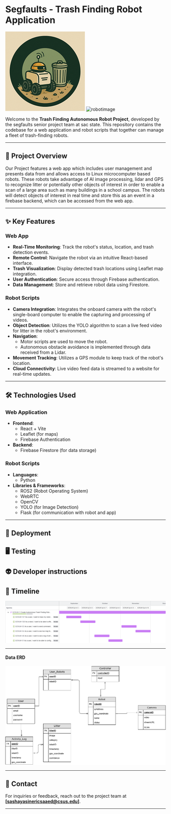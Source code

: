

# Segfaults - Trash Finding Robot Application

![image](Logo.png)
![robotimage](jigRjXkAh9.png)

Welcome to the **Trash Finding Autonomous Robot Project**, developed by the segfaults senior project team at sac state. This repository contains the codebase for a web application and robot scripts that together can manage a fleet of trash-finding robots. 

---

## 🤠	 Project Overview

Our Project features a web app which includes user management and presents data from and allows access to Linux microcomputer based robots. These robots take advantage of AI image processing, lidar and GPS to recognize litter or potentially other objects of interest in order to enable a scan of a large area such as many buildings in a school campus. The robots will detect objects of interest in real time and store this as an event in a firebase backend, which can be accessed from the web app. 

---

## ✨ Key Features

### Web App
- **Real-Time Monitoring**: Track the robot's status, location, and trash detection events.
- **Remote Control**: Navigate the robot via an intuitive React-based interface.
- **Trash Visualization**: Display detected trash locations using Leaflet map integration.
- **User Authentication**: Secure access through Firebase authentication.
- **Data Management**: Store and retrieve robot data using Firestore.

### Robot Scripts
- **Camera Integration**: Integrates the onboard camera with the robot's single-board computer to enable the capturing and processing of videos.
- **Object Detection**: Utilizes the YOLO algorithm to scan a live feed video for litter in the robot's environment.
- **Navigation**:
  - Motor scripts are used to move the robot.
  - Autonomous obstacle avoidance is implemented through data received from a Lidar.
- **Movement Tracking**: Utilizes a GPS module to keep track of the robot's location.
- **Cloud Connectivity**: Live video feed data is streamed to a website for real-time updates.

---

## 🛠️ Technologies Used

### Web Application
- **Frontend**:
  - React + Vite
  - Leaflet (for maps)
  - Firebase Authentication
- **Backend**:
  - Firebase Firestore (for data storage)

### Robot Scripts
- **Languages**:
  - Python
- **Libraries & Frameworks**:
  - ROS2 (Robot Operating System)
  - WebRTC
  - OpenCV
  - YOLO (for Image Detection)
  - Flask (for communication with robot and app)
---
## 🚀 Deployment

## 🖥️ Testing 

## 👽 Developer instructions



## 📅 Timeline

![timeline](timeline.png)


---

#### Data ERD 
![image](SegfaultsERD.png)

---

## 📧 Contact

For inquiries or feedback, reach out to the project team at **[sashayasinericsaaed@csus.edu]**.

---

